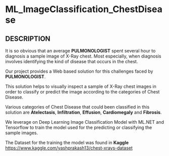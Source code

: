 # ML_ImageClassification_ChestDisease


## DESCRIPTION

It is so obvious that an average **PULMONOLOGIST** spent several hour to diagnosis a sample image of X-Ray chest. Most especially, when diagnosis involves identifying the kind of disease that occurs in the chest. 

Our project provides a Web based solution for this challenges faced by **PULMONOLOGIST**.

This solution helps to visually inspect a sample of X-Ray chest images in order to classify or predict the image according to the categories of Chest Disease.

Various categories of Chest Disease that could been classified in this solution are **Atelectasis**, **Infiltration**, **Effusion**, **Cardiomegaly** and **Fibrosis**.

We leverage on Deep Learning Image Classification Model with ML.NET and Tensorflow to train the model used for the predicting or classifying the sample images.

The Dataset for the training the model was found in **Kaggle** https://www.kaggle.com/yashprakash13/chest-xrays-dataset
